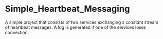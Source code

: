 # Simple_Heartbeat_Messaging
A simple project that consists of two services exchanging a constant stream of heartbeat messages.
A log is generated if one of the services loses connection.
